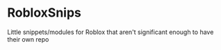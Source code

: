 # RobloxSnips

Little snippets/modules for Roblox that aren't significant enough to have their own repo
